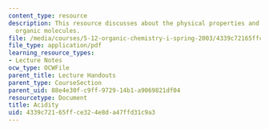 ```yaml
---
content_type: resource
description: This resource discusses about the physical properties and acidity of
  organic molecules.
file: /media/courses/5-12-organic-chemistry-i-spring-2003/4339c72165ffce324e8da47ffd31c9a3_04.pdf
file_type: application/pdf
learning_resource_types:
- Lecture Notes
ocw_type: OCWFile
parent_title: Lecture Handouts
parent_type: CourseSection
parent_uid: 88e4e30f-c9ff-9729-14b1-a9069821df04
resourcetype: Document
title: Acidity
uid: 4339c721-65ff-ce32-4e8d-a47ffd31c9a3
---
```

